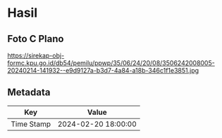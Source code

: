 # Hasil

## Foto C Plano

https://sirekap-obj-formc.kpu.go.id/db54/pemilu/ppwp/35/06/24/20/08/3506242008005-20240214-141932--e9d9127a-b3d7-4a84-a18b-346c1f1e3851.jpg


## Metadata

| Key        | Value               |
| ---------- | ------------------- |
| Time Stamp | 2024-02-20 18:00:00 |



